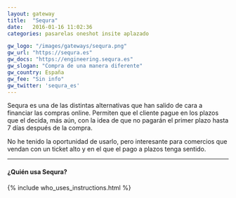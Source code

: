 ```yaml
---
layout: gateway
title:  "Sequra"
date:   2016-01-16 11:02:36
categories: pasarelas oneshot insite aplazado

gw_logo: "/images/gateways/sequra.png"
gw_url: "https://sequra.es"
gw_docs: "https://engineering.sequra.es"
gw_slogan: "Compra de una manera diferente"
gw_country: España
gw_fee: "Sin info"
gw_twitter: 'sequra_es'
---
```



Sequra es una de las distintas alternativas que han salido de cara a financiar las compras online. Permiten que el cliente pague en los plazos que el decida, más aún, con la idea de que no pagarán el primer plazo hasta 7 días después de la compra.

No he tenido la oportunidad de usarlo, pero interesante para comercios que vendan con un ticket alto y en el que el pago a plazos tenga sentido.




-------------

#### ¿Quién usa Sequra?


{% include who_uses_instructions.html  %}
